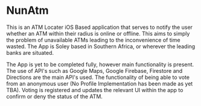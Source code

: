 # NunAtm

This is an ATM Locater iOS Based application that serves to notify the user whether an ATM within their radius is online or offline. This aims to simply the problem
of unavailable ATMs leading to the inconvenience of time wasted. The App is Soley based in Southern Africa, or wherever the leading banks are situated. 

The App is yet to be completed fully, however main functionality is present. The use of API's such as Google Maps, Google Firebase, Firestore and Directions are the
main API's used. The functionality of being able to vote from an anonymous user (No Profile Implementation has been made as yet TBA). Voting is registered and updates
the relevant UI within the app to confirm or deny the status of the ATM. 

